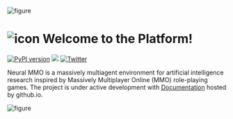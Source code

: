 ![figure](https://neuralmmo.github.io/_static/banner.png)

# ![icon](https://neuralmmo.github.io/_build/html/_images/icon.png) Welcome to the Platform!

[![PyPI version](https://badge.fury.io/py/nmmo.svg)](https://badge.fury.io/py/nmmo)
[![](https://dcbadge.vercel.app/api/server/BkMmFUC?style=plastic)](https://discord.gg/BkMmFUC)
[![Twitter](https://img.shields.io/twitter/url/https/twitter.com/cloudposse.svg?style=social&label=Follow%20%40jsuarez5341)](https://twitter.com/jsuarez5341)

Neural MMO is a massively multiagent environment for artificial intelligence research inspired by Massively Multiplayer Online (MMO) role-playing games. The project is under active development with [Documentation](https://neuralmmo.github.io "Neural MMO Documentation") hosted by github.io.

![figure](https://neuralmmo.github.io/_build/html/_images/poster.png)
